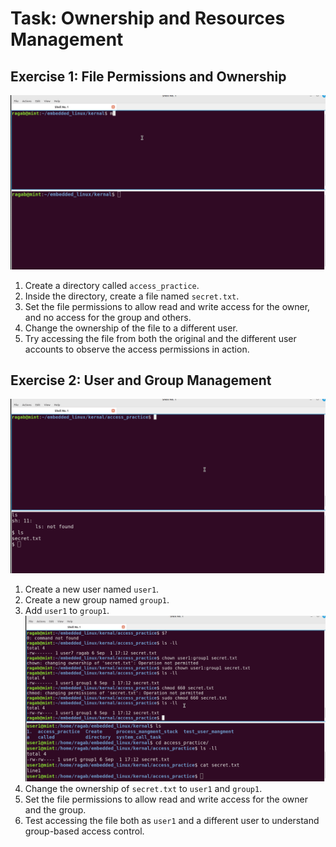 # Task: Ownership and Resources Management

## Exercise 1: File Permissions and Ownership

![Exercise 1: File Permissions and Ownership](File_Permissions_and_Ownership.gif)

1. Create a directory called `access_practice`.
2. Inside the directory, create a file named `secret.txt`.
3. Set the file permissions to allow read and write access for the owner, and no access for the group and others.
4. Change the ownership of the file to a different user.
5. Try accessing the file from both the original and the different user accounts to observe the access permissions in action.

## Exercise 2: User and Group Management
![Exercise 2: User and Group Management](User_and_Group_Management.gif)

1. Create a new user named `user1`.
2. Create a new group named `group1`.
3. Add `user1` to `group1`.
![3. Add `user1` to `group1`.](add_user1_to_group1.gif)
4. Change the ownership of `secret.txt` to `user1` and `group1`.
5. Set the file permissions to allow read and write access for the owner and the group.
6. Test accessing the file both as `user1` and a different user to understand group-based access control.
